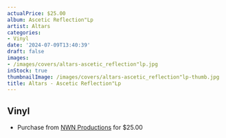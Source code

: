 ```yaml
---
actualPrice: $25.00
album: Ascetic Reflection"Lp
artist: Altars
categories:
- Vinyl
date: '2024-07-09T13:40:39'
draft: false
images:
- /images/covers/altars-ascetic_reflection"lp.jpg
inStock: true
thumbnailImage: /images/covers/altars-ascetic_reflection"lp-thumb.jpg
title: Altars - Ascetic Reflection"Lp
---
```


## Vinyl
* Purchase from [NWN Productions](http://shop.nwnprod.com/index.php?route=product/product&path=75&product_id=49705&sort=pd.name&order=ASC) for $25.00
